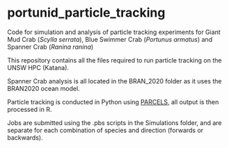 # portunid_particle_tracking
Code for simulation and analysis of particle tracking experiments for Giant Mud Crab (*Scylla serrata*), Blue Swimmer Crab (*Portunus armatus*) and Spanner Crab (*Ranina ranina*)

This repository contains all the files required to run particle tracking on the UNSW HPC (Katana).

Spanner Crab analysis is all located in the BRAN_2020 folder as it uses the BRAN2020 ocean model.

Particle tracking is conducted in Python using [PARCELS](https://github.com/OceanParcels/parcels), all output is then processed in R.

Jobs are submitted using the .pbs scripts in the Simulations folder, and are separate for each combination of species and direction (forwards or backwards).
